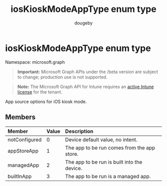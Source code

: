 ﻿---
title: "iosKioskModeAppType enum type"
description: "App source options for iOS kiosk mode."
author: "dougeby"
localization_priority: Normal
ms.prod: "intune"
doc_type: enumPageType
---

# iosKioskModeAppType enum type

Namespace: microsoft.graph

> **Important:** Microsoft Graph APIs under the /beta version are subject to change; production use is not supported.

> **Note:** The Microsoft Graph API for Intune requires an [active Intune license](https://go.microsoft.com/fwlink/?linkid=839381) for the tenant.

App source options for iOS kiosk mode.

## Members

| Member        | Value | Description                                 |
| :------------ | :---- | :------------------------------------------ |
| notConfigured | 0     | Device default value, no intent.            |
| appStoreApp   | 1     | The app to be run comes from the app store. |
| managedApp    | 2     | The app to be run is built into the device. |
| builtInApp    | 3     | The app to be run is a managed app.         |
